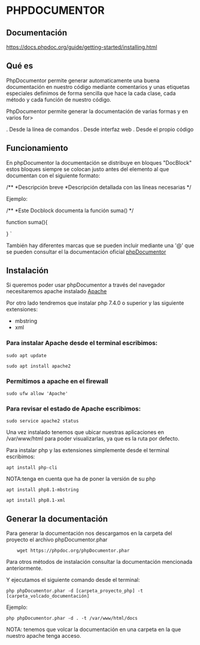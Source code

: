 # PHPDOCUMENTOR

## Documentación

https://docs.phpdoc.org/guide/getting-started/installing.html

## Qué es
PhpDocumentor permite generar automaticamente una buena documentación en nuestro código mediante comentarios y 
unas etiquetas especiales definimos de forma sencilla que hace la cada clase, cada método y cada función de nuestro código.

PhpDocumentor permite generar la documentación de varias formas y en varios for>

. Desde la línea de comandos
. Desde interfaz web
. Desde el propio código

## Funcionamiento
En phpDocumentor la documentación se distribuye en bloques "DocBlock" estos bloques siempre se colocan justo antes del
elemento  al que documentan con el siguiente formato:

/**
*Descripción breve
*Descripción detallada con las líneas necesarias
*/


Ejemplo:

/**
*Este Docblock documenta la función suma()
*/

function suma(){

} `

También hay diferentes marcas que se pueden incluir mediante una '@' que se pueden consultar el la documentación oficial [phpDocumentor](https://docs.phpdoc.org/guide/references/phpdoc/tags/index.html)
 
## Instalación 
Si queremos poder usar phpDocumentor a través del navegador necesitaremos apache instalado [Apache](https://www.digitalocean.com/community/tutorials/how-to-install-the-apache-web-server-on-ubuntu-20-04)

Por otro lado tendremos que instalar php 7.4.0 o superior y las siguiente extensiones:

* mbstring 
* xml


### Para instalar Apache desde el terminal escribimos:

	sudo apt update

	sudo apt install apache2 
### Permitimos a apache en el firewall

	sudo ufw allow 'Apache'

### Para revisar el estado de Apache escribimos:

	sudo service apache2 status

Una vez instalado tenemos que ubicar nuestras aplicaciones en /var/www/html para poder visualizarlas, ya que es la ruta
por defecto.

Para instalar php y las extensiones simplemente desde el terminal escribimos:

	apt install php-cli

NOTA:tenga en cuenta que ha de poner la versión de su php

	apt install php8.1-mbstring
	
	apt install php8.1-xml

## Generar la documentación
Para generar la documentación nos descargamos en la carpeta del proyecto el archivo phpDocumentor.phar

        wget https://phpdoc.org/phpDocumentor.phar

Para otros métodos de instalación consultar la documentación mencionada anteriormente.

Y ejecutamos el siguiente comando desde el terminal:

	php phpDocumentor.phar -d [carpeta_proyecto_php] -t [carpeta_volcado_documentación]

Ejemplo:
	
	php phpDocumentor.phar -d . -t /var/www/html/docs

NOTA: tenemos que volcar la documentación en una carpeta en la que nuestro apache tenga acceso.
